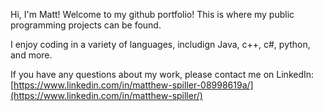 Hi, I'm Matt! Welcome to my github portfolio! This is where my public programming projects can be found.

I enjoy coding in a variety of languages, includign Java, c++, c#, python, and more. 

If you have any questions about my work, please contact me on LinkedIn: [https://www.linkedin.com/in/matthew-spiller-08998619a/](https://www.linkedin.com/in/matthew-spiller/)
